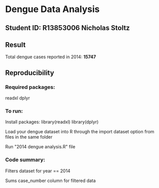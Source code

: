 # Dengue Data Analysis

## Student ID: R13853006 Nicholas Stoltz

## Result

Total dengue cases reported in 2014: **15747**
## Reproducibility

### Required packages:

readxl
dplyr

### To run:

Install packages: library(readxl)
                  library(dplyr)
                  
Load your dengue dataset into R through the import dataset option from files in the same folder

Run "2014 dengue analysis.R" file

### Code summary:

Filters dataset for year == 2014

Sums case_number column for filtered data
